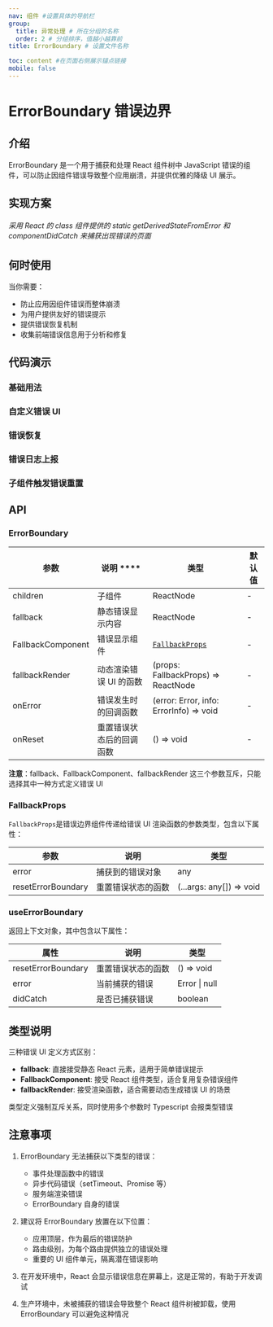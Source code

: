 ```yaml
---
nav: 组件 #设置具体的导航栏
group:
  title: 异常处理 # 所在分组的名称
  order: 2 # 分组排序，值越小越靠前
title: ErrorBoundary # 设置文件名称

toc: content #在页面右侧展示锚点链接
mobile: false
---
```


# ErrorBoundary 错误边界

## 介绍

ErrorBoundary 是一个用于捕获和处理 React 组件树中 JavaScript 错误的组件，可以防止因组件错误导致整个应用崩溃，并提供优雅的降级 UI 展示。

## 实现方案

###### 采用 React 的 class 组件提供的 static getDerivedStateFromError 和 componentDidCatch 来捕获出现错误的页面

## 何时使用

当你需要：

- 防止应用因组件错误而整体崩溃
- 为用户提供友好的错误提示
- 提供错误恢复机制
- 收集前端错误信息用于分析和修复

## 代码演示

### 基础用法

<code src="./demo/Basic.tsx"></code>

### 自定义错误 UI

<code src="./demo/CustomFallback.tsx"></code>

### 错误恢复

<code src="./demo/Recovery.tsx"></code>

### 错误日志上报

<code src="./demo/LogError.tsx"></code>

### 子组件触发错误重置

<code src="./demo/UseErrorBoundary.tsx"></code>

## API

### ErrorBoundary

| 参数              | 说明 \*\*\*\*            | 类型                                    | 默认值 |
| ----------------- | ------------------------ | --------------------------------------- | ------ |
| children          | 子组件                   | ReactNode                               | -      |
| fallback          | 静态错误显示内容         | ReactNode                               | -      |
| FallbackComponent | 错误显示组件             | [`FallbackProps`](#fallbackprops)       | -      |
| fallbackRender    | 动态渲染错误 UI 的函数   | (props: FallbackProps) => ReactNode     | -      |
| onError           | 错误发生时的回调函数     | (error: Error, info: ErrorInfo) => void | -      |
| onReset           | 重置错误状态后的回调函数 | () => void                              | -      |

**注意**：fallback、FallbackComponent、fallbackRender 这三个参数互斥，只能选择其中一种方式定义错误 UI

### FallbackProps

`FallbackProps`是错误边界组件传递给错误 UI 渲染函数的参数类型，包含以下属性：

| 参数               | 说明               | 类型                     |
| ------------------ | ------------------ | ------------------------ |
| error              | 捕获到的错误对象   | any                      |
| resetErrorBoundary | 重置错误状态的函数 | (...args: any[]) => void |

### useErrorBoundary

返回上下文对象，其中包含以下属性：

| 属性               | 说明               | 类型          |
| ------------------ | ------------------ | ------------- |
| resetErrorBoundary | 重置错误状态的函数 | () => void    |
| error              | 当前捕获的错误     | Error \| null |
| didCatch           | 是否已捕获错误     | boolean       |

## 类型说明

三种错误 UI 定义方式区别：

- **fallback**: 直接接受静态 React 元素，适用于简单错误提示
- **FallbackComponent**: 接受 React 组件类型，适合复用复杂错误组件
- **fallbackRender**: 接受渲染函数，适合需要动态生成错误 UI 的场景

类型定义强制互斥关系，同时使用多个参数时 Typescript 会报类型错误

## 注意事项

1. ErrorBoundary 无法捕获以下类型的错误：

   - 事件处理函数中的错误
   - 异步代码错误（setTimeout、Promise 等）
   - 服务端渲染错误
   - ErrorBoundary 自身的错误

2. 建议将 ErrorBoundary 放置在以下位置：

   - 应用顶层，作为最后的错误防护
   - 路由级别，为每个路由提供独立的错误处理
   - 重要的 UI 组件单元，隔离潜在错误影响

3. 在开发环境中，React 会显示错误信息在屏幕上，这是正常的，有助于开发调试

4. 生产环境中，未被捕获的错误会导致整个 React 组件树被卸载，使用 ErrorBoundary 可以避免这种情况
